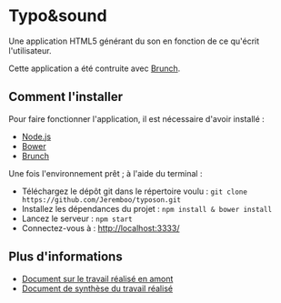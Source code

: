 # Typo&sound

Une application HTML5 générant du son en fonction de ce qu'écrit l'utilisateur.

Cette application a été contruite avec [Brunch](http://brunch.io/).

## Comment l'installer

Pour faire fonctionner l'application, il est nécessaire d'avoir installé :

- [Node.js](http://nodejs.org/)
- [Bower](http://bower.io/)
- [Brunch](http://brunch.io/)

Une fois l'environnement prêt ; à l'aide du terminal :

- Téléchargez le dépôt git dans le répertoire voulu : ``git clone https://github.com/Jeremboo/typoson.git``
- Installez les dépendances du projet : ``npm install & bower install``
- Lancez le serveur : ``npm start``
- Connectez-vous à : [http://localhost:3333/](http://localhost:3333/)


## Plus d'informations 

- [Document sur le travail réalisé en amont](docs/synopsis_reflexion.md)
- [Document de synthèse du travail réalisé](docs/synthese.md)